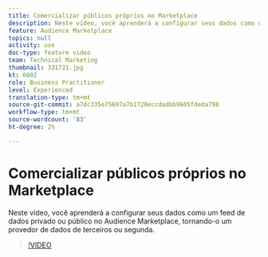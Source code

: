 ```yaml
---
title: Comercializar públicos próprios no Marketplace
description: Neste vídeo, você aprenderá a configurar seus dados como um feed de dados privado ou público no Audience Marketplace, tornando-o um provedor de dados de terceiros ou segunda.
feature: Audience Marketplace
topics: null
activity: use
doc-type: feature video
team: Technical Marketing
thumbnail: 331721.jpg
kt: 6802
role: Business Practitioner
level: Experienced
translation-type: tm+mt
source-git-commit: a7dc335e75697a7b1720eccdadbb9605fdeda798
workflow-type: tm+mt
source-wordcount: '83'
ht-degree: 2%

---
```



# Comercializar públicos próprios no Marketplace

Neste vídeo, você aprenderá a configurar seus dados como um feed de dados privado ou público no Audience Marketplace, tornando-o um provedor de dados de terceiros ou segunda.

>[!VIDEO](https://video.tv.adobe.com/v/331721/?quality=12&learn=on)

